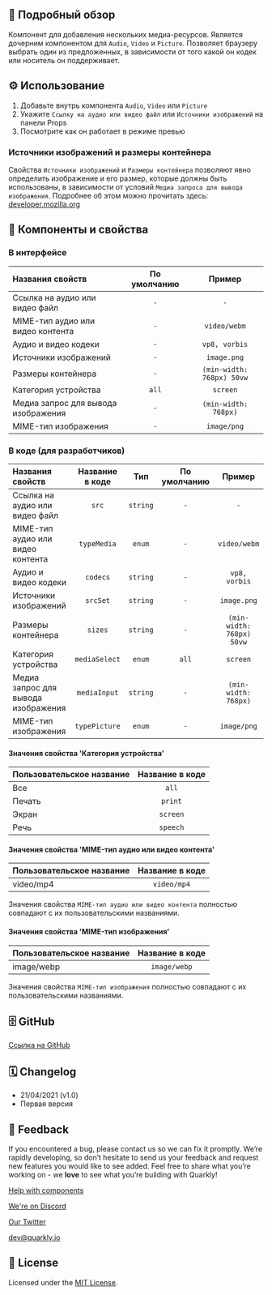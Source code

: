 ## 📖 Подробный обзор

Компонент для добавления нескольких медиа-ресурсов. Является дочерним компонентом для `Audio`, `Video` и `Picture`.
Позволяет браузеру выбрать один из предложенных, в зависимости от того какой он кодек или носитель он поддерживает.

## ⚙️ Использование

1.  Добавьте внутрь компонента `Audio`, `Video` или `Picture`
2.  Укажите `Ссылку на аудио или видео файл` или `Источники изображений` на панели Props
3.  Посмотрите как он работает в режиме превью

### Источники изображений и размеры контейнера

Свойства `Источники изображений` и `Размеры контейнера` позволяют явно определить изображение и его размер, которые должны быть использованы, в зависимости от условий `Медиа запроса для вывода изображения`. Подробнее об этом можно прочитать здесь: [developer.mozilla.org](https://developer.mozilla.org/ru/docs/Learn/HTML/Multimedia_and_embedding/Responsive_images)

## 🧩 Компоненты и свойства

### В интерфейсе

| Названия свойств                    | По умолчанию |          Пример           |
| :---------------------------------- | :----------: | :-----------------------: |
| Ссылка на аудио или видео файл      |     `-`      |            `-`            |
| MIME-тип аудио или видео контента   |     `-`      |       `video/webm`        |
| Аудио и видео кодеки                |     `-`      |       `vp8, vorbis`       |
| Источники изображений               |     `-`      |        `image.png`        |
| Размеры контейнера                  |     `-`      | `(min-width: 768px) 50vw` |
| Категория устройства                |    `all`     |         `screen`          |
| Медиа запрос для вывода изображения |     `-`      |   `(min-width: 768px)`    |
| MIME-тип изображения                |     `-`      |        `image/png`        |

### В коде (для разработчиков)

| Названия свойств                    | Название в коде |   Тип    | По умолчанию |          Пример           |
| :---------------------------------- | :-------------: | :------: | :----------: | :-----------------------: |
| Ссылка на аудио или видео файл      |      `src`      | `string` |     `-`      |            `-`            |
| MIME-тип аудио или видео контента   |   `typeMedia`   |  `enum`  |     `-`      |       `video/webm`        |
| Аудио и видео кодеки                |    `codecs`     | `string` |     `-`      |       `vp8, vorbis`       |
| Источники изображений               |    `srcSet`     | `string` |     `-`      |        `image.png`        |
| Размеры контейнера                  |     `sizes`     | `string` |     `-`      | `(min-width: 768px) 50vw` |
| Категория устройства                |  `mediaSelect`  |  `enum`  |    `all`     |         `screen`          |
| Медиа запрос для вывода изображения |  `mediaInput`   | `string` |     `-`      |   `(min-width: 768px)`    |
| MIME-тип изображения                |  `typePicture`  |  `enum`  |     `-`      |        `image/png`        |

#### Значения свойства 'Категория устройства'

| Пользовательское название | Название в коде |
| :------------------------ | :-------------: |
| Все                       |      `all`      |
| Печать                    |     `print`     |
| Экран                     |    `screen`     |
| Речь                      |    `speech`     |

#### Значения свойства 'MIME-тип аудио или видео контента'

| Пользовательское название | Название в коде |
| :------------------------ | :-------------: |
| video/mp4                 |   `video/mp4`   |

Значения свойства `MIME-тип аудио или видео контента` полностью совпадают с их пользовательскими названиями.

#### Значения свойства 'MIME-тип изображения'

| Пользовательское название | Название в коде |
| :------------------------ | :-------------: |
| image/webp                |  `image/webp`   |

Значения свойства `MIME-тип изображения` полностью совпадают с их пользовательскими названиями.

## 🗄 GitHub

[Ссылка на GitHub](https://github.com/quarkly/community-kit/blob/master/src/Source.js)

## 🗓 Changelog

-   21/04/2021 (v1.0)
-   Первая версия

## 📮 Feedback

If you encountered a bug, please contact us so we can fix it promptly. We’re rapidly developing, so don’t hesitate to send us your feedback and request new features you would like to see added. Feel free to share what you’re working on - we **love** to see what you’re building with Quarkly!

[Help with components](https://community.quarkly.io/c/requests/11)

[We're on Discord](https://discord.gg/f9KhSMGX)

[Our Twitter](https://twitter.com/quarklyapp)

[dev@quarkly.io](mailto:dev@quarkly.io)

## 📝 License

Licensed under the [MIT License](https://raw.githubusercontent.com/quarkly/community-kit/master/LICENSE).
